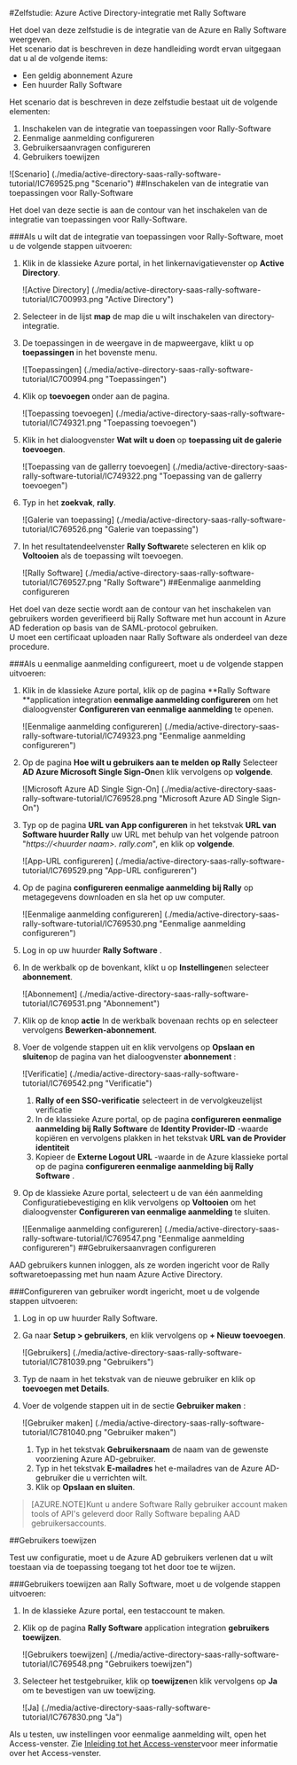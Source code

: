 <properties 
    pageTitle="Zelfstudie: Azure Active Directory-integratie met Rally Software | Microsoft Azure" 
    description="Meer informatie over het Rally-Software met Azure Active Directory gebruiken om te schakelen van eenmalige aanmelding, geautomatiseerde provisioning en meer!" 
    services="active-directory" 
    authors="jeevansd"  
    documentationCenter="na" 
    manager="femila"/>
<tags 
    ms.service="active-directory" 
    ms.devlang="na" 
    ms.topic="article" 
    ms.tgt_pltfrm="na" 
    ms.workload="identity" 
    ms.date="09/26/2016" 
    ms.author="jeedes" />

#<a name="tutorial-azure-active-directory-integration-with-rally-software"></a>Zelfstudie: Azure Active Directory-integratie met Rally Software
  
Het doel van deze zelfstudie is de integratie van de Azure en Rally Software weergeven.  
Het scenario dat is beschreven in deze handleiding wordt ervan uitgegaan dat u al de volgende items:

-   Een geldig abonnement Azure
-   Een huurder Rally Software
  
Het scenario dat is beschreven in deze zelfstudie bestaat uit de volgende elementen:

1.  Inschakelen van de integratie van toepassingen voor Rally-Software
2.  Eenmalige aanmelding configureren
3.  Gebruikersaanvragen configureren
4.  Gebruikers toewijzen

![Scenario] (./media/active-directory-saas-rally-software-tutorial/IC769525.png "Scenario")
##<a name="enabling-the-application-integration-for-rally-software"></a>Inschakelen van de integratie van toepassingen voor Rally-Software
  
Het doel van deze sectie is aan de contour van het inschakelen van de integratie van toepassingen voor Rally-Software.

###<a name="to-enable-the-application-integration-for-rally-software-perform-the-following-steps"></a>Als u wilt dat de integratie van toepassingen voor Rally-Software, moet u de volgende stappen uitvoeren:

1.  Klik in de klassieke Azure portal, in het linkernavigatievenster op **Active Directory**.

    ![Active Directory] (./media/active-directory-saas-rally-software-tutorial/IC700993.png "Active Directory")

2.  Selecteer in de lijst **map** de map die u wilt inschakelen van directory-integratie.

3.  De toepassingen in de weergave in de mapweergave, klikt u op **toepassingen** in het bovenste menu.

    ![Toepassingen] (./media/active-directory-saas-rally-software-tutorial/IC700994.png "Toepassingen")

4.  Klik op **toevoegen** onder aan de pagina.

    ![Toepassing toevoegen] (./media/active-directory-saas-rally-software-tutorial/IC749321.png "Toepassing toevoegen")

5.  Klik in het dialoogvenster **Wat wilt u doen** op **toepassing uit de galerie toevoegen**.

    ![Toepassing van de gallerry toevoegen] (./media/active-directory-saas-rally-software-tutorial/IC749322.png "Toepassing van de gallerry toevoegen")

6.  Typ in het **zoekvak**, **rally**.

    ![Galerie van toepassing] (./media/active-directory-saas-rally-software-tutorial/IC769526.png "Galerie van toepassing")

7.  In het resultatendeelvenster **Rally Software**te selecteren en klik op **Voltooien** als de toepassing wilt toevoegen.

    ![Rally Software] (./media/active-directory-saas-rally-software-tutorial/IC769527.png "Rally Software")
##<a name="configuring-single-sign-on"></a>Eenmalige aanmelding configureren
  
Het doel van deze sectie wordt aan de contour van het inschakelen van gebruikers worden geverifieerd bij Rally Software met hun account in Azure AD federation op basis van de SAML-protocol gebruiken.  
U moet een certificaat uploaden naar Rally Software als onderdeel van deze procedure.

###<a name="to-configure-single-sign-on-perform-the-following-steps"></a>Als u eenmalige aanmelding configureert, moet u de volgende stappen uitvoeren:

1.  Klik in de klassieke Azure portal, klik op de pagina **Rally Software **application integration **eenmalige aanmelding configureren** om het dialoogvenster **Configureren van eenmalige aanmelding** te openen.

    ![Eenmalige aanmelding configureren] (./media/active-directory-saas-rally-software-tutorial/IC749323.png "Eenmalige aanmelding configureren")

2.  Op de pagina **Hoe wilt u gebruikers aan te melden op Rally** Selecteer **AD Azure Microsoft Single Sign-On**en klik vervolgens op **volgende**.

    ![Microsoft Azure AD Single Sign-On] (./media/active-directory-saas-rally-software-tutorial/IC769528.png "Microsoft Azure AD Single Sign-On")

3.  Typ op de pagina **URL van App configureren** in het tekstvak **URL van Software huurder Rally** uw URL met behulp van het volgende patroon "*https://\<huurder naam\>. rally.com*", en klik op **volgende**.

    ![App-URL configureren] (./media/active-directory-saas-rally-software-tutorial/IC769529.png "App-URL configureren")

4.  Op de pagina **configureren eenmalige aanmelding bij Rally** op metagegevens downloaden en sla het op uw computer.

    ![Eenmalige aanmelding configureren] (./media/active-directory-saas-rally-software-tutorial/IC769530.png "Eenmalige aanmelding configureren")

5.  Log in op uw huurder **Rally Software** .

6.  In de werkbalk op de bovenkant, klikt u op **Instellingen**en selecteer **abonnement**.

    ![Abonnement] (./media/active-directory-saas-rally-software-tutorial/IC769531.png "Abonnement")

7.  Klik op de knop **actie** In de werkbalk bovenaan rechts op en selecteer vervolgens **Bewerken-abonnement**.

8.  Voer de volgende stappen uit en klik vervolgens op **Opslaan en sluiten**op de pagina van het dialoogvenster **abonnement** :

    ![Verificatie] (./media/active-directory-saas-rally-software-tutorial/IC769542.png "Verificatie")

    1.  **Rally of een SSO-verificatie** selecteert in de vervolgkeuzelijst verificatie
    2.  In de klassieke Azure portal, op de pagina **configureren eenmalige aanmelding bij Rally Software** de **Identity Provider-ID** -waarde kopiëren en vervolgens plakken in het tekstvak **URL van de Provider identiteit**
    3.  Kopieer de **Externe Logout URL** -waarde in de Azure klassieke portal op de pagina **configureren eenmalige aanmelding bij Rally Software** .

9.  Op de klassieke Azure portal, selecteert u de van één aanmelding Configuratiebevestiging en klik vervolgens op **Voltooien** om het dialoogvenster **Configureren van eenmalige aanmelding** te sluiten.

    ![Eenmalige aanmelding configureren] (./media/active-directory-saas-rally-software-tutorial/IC769547.png "Eenmalige aanmelding configureren")
##<a name="configuring-user-provisioning"></a>Gebruikersaanvragen configureren
  
AAD gebruikers kunnen inloggen, als ze worden ingericht voor de Rally softwaretoepassing met hun naam Azure Active Directory.

###<a name="to-configure-user-provisioning-perform-the-following-steps"></a>Configureren van gebruiker wordt ingericht, moet u de volgende stappen uitvoeren:

1.  Log in op uw huurder Rally Software.

2.  Ga naar **Setup \> gebruikers**, en klik vervolgens op **+ Nieuw toevoegen**.

    ![Gebruikers] (./media/active-directory-saas-rally-software-tutorial/IC781039.png "Gebruikers")

3.  Typ de naam in het tekstvak van de nieuwe gebruiker en klik op **toevoegen met Details**.

4.  Voer de volgende stappen uit in de sectie **Gebruiker maken** :

    ![Gebruiker maken] (./media/active-directory-saas-rally-software-tutorial/IC781040.png "Gebruiker maken")

    1.  Typ in het tekstvak **Gebruikersnaam** de naam van de gewenste voorziening Azure AD-gebruiker.
    2.  Typ in het tekstvak **E-mailadres** het e-mailadres van de Azure AD-gebruiker die u verrichten wilt.
    3.  Klik op **Opslaan en sluiten**.

>[AZURE.NOTE]Kunt u andere Software Rally gebruiker account maken tools of API's geleverd door Rally Software bepaling AAD gebruikersaccounts.

##<a name="assigning-users"></a>Gebruikers toewijzen
  
Test uw configuratie, moet u de Azure AD gebruikers verlenen dat u wilt toestaan via de toepassing toegang tot het door toe te wijzen.

###<a name="to-assign-users-to-rally-software-perform-the-following-steps"></a>Gebruikers toewijzen aan Rally Software, moet u de volgende stappen uitvoeren:

1.  In de klassieke Azure portal, een testaccount te maken.

2.  Klik op de pagina **Rally Software** application integration **gebruikers toewijzen**.

    ![Gebruikers toewijzen] (./media/active-directory-saas-rally-software-tutorial/IC769548.png "Gebruikers toewijzen")

3.  Selecteer het testgebruiker, klik op **toewijzen**en klik vervolgens op **Ja** om te bevestigen van uw toewijzing.

    ![Ja] (./media/active-directory-saas-rally-software-tutorial/IC767830.png "Ja")
  
Als u testen, uw instellingen voor eenmalige aanmelding wilt, open het Access-venster. Zie [Inleiding tot het Access-venster](active-directory-saas-access-panel-introduction.md)voor meer informatie over het Access-venster.




